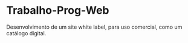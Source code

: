 # Trabalho-Prog-Web
Desenvolvimento de um site white label, para uso comercial, como um catálogo digital.
